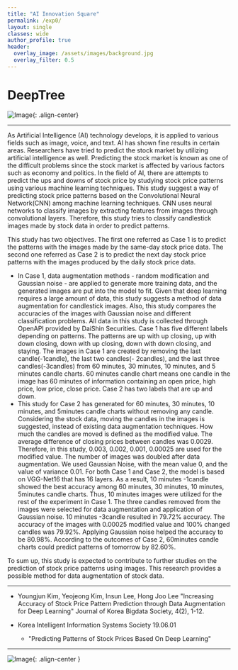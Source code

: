 ```yaml
---  
title: "AI Innovation Square"
permalink: /exp0/
layout: single
classes: wide
author_profile: true
header:
  overlay_image: /assets/images/background.jpg
  overlay_filter: 0.5
---
```

  

# DeepTree

![Image](https://haribojun.github.io/assets/images/exp_1.png){: .align-center}


---
  
As Artificial Intelligence (AI) technology develops, it is applied to various fields such as image, voice, and text. AI has shown fine results in certain areas. Researchers have tried to predict the stock market by utilizing artificial intelligence as well. Predicting the stock market is known as one of the difficult problems since the stock market is affected by various factors such as economy and politics. In the field of AI, there are attempts to predict the ups and downs of stock price by studying stock price patterns using various machine learning techniques. This study suggest a way of predicting stock price patterns based on the Convolutional Neural Network(CNN) among machine learning techniques. CNN uses neural networks to classify images by extracting features from images through convolutional layers. Therefore, this study tries to classify candlestick images made by stock data in order to predict patterns. 

This study has two objectives. The first one referred as Case 1 is to predict the patterns with the images made by the same-day stock price data. The second one referred as Case 2 is to predict the next day stock price patterns with the images produced by the daily stock price data. 
- In Case 1, data augmentation methods - random modification and Gaussian noise - are applied to generate more training data, and the generated images are put into the model to fit. Given that deep learning requires a large amount of data, this study suggests a method of data augmentation for candlestick images. Also, this study compares the accuracies of the images with Gaussian noise and different classification problems. All data in this study is collected through OpenAPI provided by DaiShin Securities. Case 1 has five different labels depending on patterns. The patterns are up with up closing, up with down closing, down with up closing, down with down closing, and staying. The images in Case 1 are created by removing the last candle(-1candle), the last two candles(- 2candles), and the last three candles(-3candles) from 60 minutes, 30 minutes, 10 minutes, and 5 minutes candle charts. 60 minutes candle chart means one candle in the image has 60 minutes of information containing an open price, high price, low price, close price. Case 2 has two labels that are up and down. 
- This study for Case 2 has generated for 60 minutes, 30 minutes, 10 minutes, and 5minutes candle charts without removing any candle. Considering the stock data, moving the candles in the images is suggested, instead of existing data augmentation techniques. How much the candles are moved is defined as the modified value. The average difference of closing prices between candles was 0.0029. Therefore, in this study, 0.003, 0.002, 0.001, 0.00025 are used for the modified value. The number of images was doubled after data augmentation. We used Gaussian Noise, with the mean value 0, and the value of variance 0.01. For both Case 1 and Case 2, the model is based on VGG-Net16 that has 16 layers. As a result, 10 minutes -1candle showed the best accuracy among 60 minutes, 30 minutes, 10 minutes, 5minutes candle charts. Thus, 10 minutes images were utilized for the rest of the experiment in Case 1. The three candles removed from the images were selected for data augmentation and application of Gaussian noise. 10 minutes -3candle resulted in 79.72% accuracy. The accuracy of the images with 0.00025 modified value and 100% changed candles was 79.92%. Applying Gaussian noise helped the accuracy to be 80.98%. According to the outcomes of Case 2, 60minutes candle charts could predict patterns of tomorrow by 82.60%. 

To sum up, this study is expected to contribute to further studies on the prediction of stock price patterns using images. This research provides a possible method for data augmentation of stock data.

---

- Youngjun Kim, Yeojeong Kim, Insun Lee, Hong Joo Lee "Increasing Accuracy of Stock Price Pattern Prediction through Data Augmentation for Deep Learning" Journal of Korea Bigdata Society, 4(2), 1-12.

- Korea Intelligent Information Systems Society 19.06.01
  - "Predicting Patterns of Stock Prices Based On Deep Learning"

---
![Image](https://haribojun.github.io/assets/images/exp_1-2.png){: .align-center }



